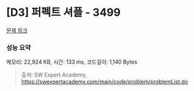 # [D3] 퍼펙트 셔플 - 3499 

[문제 링크](https://swexpertacademy.com/main/code/problem/problemDetail.do?contestProbId=AWGsRbk6AQIDFAVW) 

### 성능 요약

메모리: 22,924 KB, 시간: 133 ms, 코드길이: 1,140 Bytes



> 출처: SW Expert Academy, https://swexpertacademy.com/main/code/problem/problemList.do